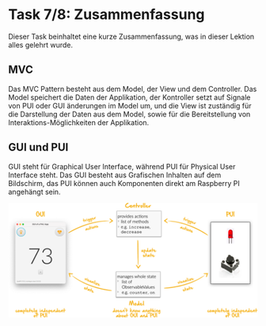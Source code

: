 # Task 7/8: Zusammenfassung
Dieser Task beinhaltet eine kurze Zusammenfassung, was in dieser Lektion alles gelehrt wurde.

## MVC
Das MVC Pattern besteht aus dem Model, der View und dem Controller. Das Model speichert die Daten der Applikation, der 
Kontroller setzt auf Signale von PUI oder GUI änderungen im Model um, und die View ist zuständig für die 
Darstellung der Daten aus dem Model, sowie für die Bereitstellung von Interaktions-Möglichkeiten der Applikation.

## GUI und PUI
GUI steht für Graphical User Interface, während PUI für Physical User Interface steht.
Das GUI besteht aus Grafischen Inhalten auf dem Bildschirm, das PUI können auch Komponenten direkt am Raspberry PI angehängt sein.

![MVC-Konzept](./mvc-concept.png)